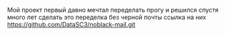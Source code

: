 Мой проект первый давно мечтал переделать прогу
и решился спустя много лет сделать это переделка без черной почты ссылка на них https://github.com/DataSC3/noblack-mail.git
